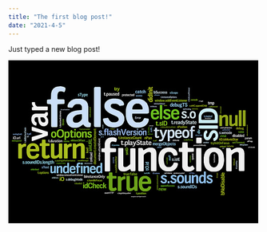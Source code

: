 ```yaml
---
title: "The first blog post!"
date: "2021-4-5"
---
```


Just typed a new blog post!

![Javascript](javascript.jpg)
